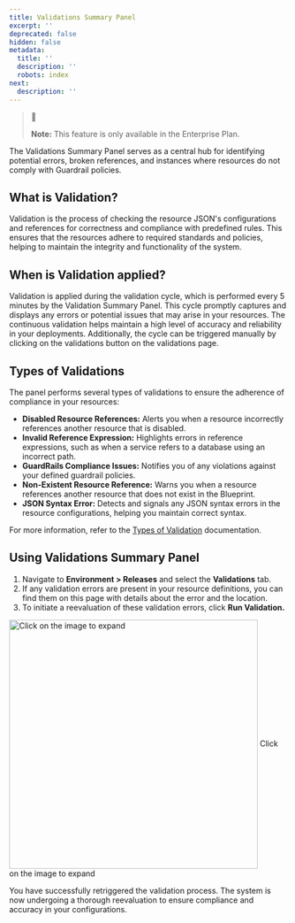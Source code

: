 ```yaml
---
title: Validations Summary Panel
excerpt: ''
deprecated: false
hidden: false
metadata:
  title: ''
  description: ''
  robots: index
next:
  description: ''
---
```

> 📘
>
> **Note:** This feature is only available in the Enterprise Plan.

The Validations Summary Panel serves as a central hub for identifying potential errors, broken references, and instances where resources do not comply with Guardrail policies.

## What is Validation?

Validation is the process of checking the resource JSON's configurations and references for correctness and compliance with predefined rules. This ensures that the resources adhere to required standards and policies, helping to maintain the integrity and functionality of the system.

## When is Validation applied?

Validation is applied during the validation cycle, which is performed every 5 minutes by the Validation Summary Panel. This cycle promptly captures and displays any errors or potential issues that may arise in your resources. The continuous validation helps maintain a high level of accuracy and reliability in your deployments. Additionally, the cycle can be triggered manually by clicking on the validations button on the validations page.

## Types of Validations

The panel performs several types of validations to ensure the adherence of compliance in your resources:

* **Disabled Resource References:** Alerts you when a resource incorrectly references another resource that is disabled.
* **Invalid Reference Expression:** Highlights errors in reference expressions, such as when a service refers to a database using an incorrect path.
* **GuardRails Compliance Issues:** Notifies you of any violations against your defined guardrail policies.
* **Non-Existent Resource Reference:** Warns you when a resource references another resource that does not exist in the Blueprint.
* **JSON Syntax Error:** Detects and signals any JSON syntax errors in the resource configurations, helping you maintain correct syntax.

For more information, refer to the [Types of Validation](types-of-validations) documentation.

## Using Validations Summary Panel

1. Navigate to **Environment > Releases** and select the **Validations** tab.
2. If any validation errors are present in your resource definitions, you can find them on this page with details about the error and the location.
3. To initiate a reevaluation of these validation errors, click **Run Validation.**

<Image alt="Click on the image to expand" align="center" width="450px" border={true} src="https://files.readme.io/7ddd8ab-image.png">
  Click on the image to expand
</Image>

You have successfully retriggered the validation process. The system is now undergoing a thorough reevaluation to ensure compliance and accuracy in your configurations.
